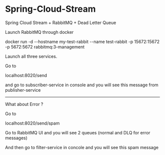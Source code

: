 # Spring-Cloud-Stream
Spring Cloud Stream + RabbitMQ + Dead Letter Queue

Launch RabbitMQ through docker

  docker run -d --hostname my-test-rabbit --name test-rabbit -p 15672:15672 -p 5672:5672 rabbitmq:3-management

Launch all three services.

Go to 

  localhost:8020/send

and go to subscriber-service in console and you will see this message from publisher-service

___________________________________________________________________________________________________

What about Error ?

Go to

  localhost:8020/send/spam

Go to RabbitMQ UI and you will see 2 queues (normal and DLQ for error messages)

And then go to filter-service in concole and you will see this spam message
